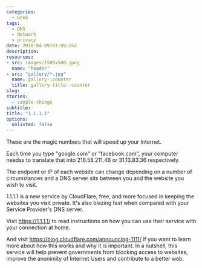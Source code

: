 ```yaml
---
categories: 
  - Geek
tags:
  - DNS
  - Network
  - privacy
date: 2018-04-09T01:09:15Z
description: 
resources: 
- src: images/1500x500.jpeg
  name: "header"
- src: "gallery/*.jpg"
  name: gallery-:counter
  title: gallery-title-:counter
slug:
stories: 
  - simple-things
subtitle: 
title: "1.1.1.1"
options:
  unlisted: false
---
```


These are the magic numbers that will speed up your Internet.

Each time you type "google.com" or "facebook.com", your computer needss to translate that into 216.58.211.46 or 31.13.83.36 respectively.

The endpoint or IP of each website can change depending on a number of circumstances and a DNS server sits between you and the website you wish to visit.

1.1.1.1 is a new service by CloudFlare, free, and more focused in keeping the websites you visit private. It's also blazing fast when compared with your Service Provider's DNS server.

Visit https://1.1.1.1/ to read instructions on how you can use their service with your connection at home.

And visit https://blog.cloudflare.com/announcing-1111/ if you want to learn more about how this works and why it is important. In a nutshell, this service will help prevent governments from blocking access to websites, improve the anonimity of Internet Users and contribute to a better web.